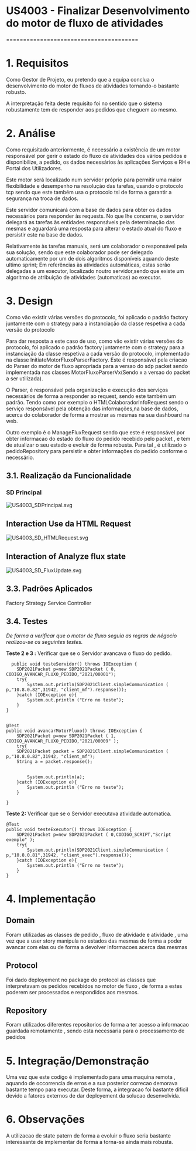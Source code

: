# US4003 - Finalizar Desenvolvimento do motor de fluxo de atividades
=======================================


# 1. Requisitos

Como Gestor de Projeto, eu pretendo que a equipa conclua o desenvolvimento do motor de fluxos de atividades tornando-o bastante robusto.

A interpretação feita deste requisito foi no sentido que o sistema robustamente tem de responder aos pedidos que cheguem ao mesmo.

# 2. Análise

Como requisitado anteriormente, é necessário a existência de um motor responsável por gerir o estado do fluxo de atividades dos vários pedidos e disponibilize, a pedido, os dados necessários às aplicações Serviços e RH e Portal dos Utilizadores.

Este motor será localizado num servidor próprio para permitir uma maior flexibilidade e desempenho na resolução das tarefas, usando o protocolo tcp sendo que este também usa o protocolo tsl de forma a garantir a segurança na troca de dados.


Este servidor comunicará com a base de dados para obter os dados necessários para responder às requests. 
No que lhe concerne, o servidor delegará as tarefas às entidades responsáveis pela determinação das mesmas e aguardará uma resposta para alterar o estado atual do fluxo e persistir este na base de dados.


Relativamente às tarefas manuais, será um colaborador o responsável pela sua solução, sendo que este colaborador pode ser delegado automaticamente por um de dois algoritmos disponíveis aquando deste ultimo sprint; 
Em referências às atividades automáticas, estas serão delegadas a um executor, localizado noutro servidor,sendo que existe um algoritmo de atribuição de atividades (automaticas) ao executor.

# 3. Design

Como vão existir várias versões do protocolo, foi aplicado o padrão factory juntamente com o strategy para a instanciação da classe respetiva a cada versão do protocolo

Para dar resposta a este caso de uso, como vão existir várias versões do protocolo, foi aplicado o padrão factory juntamente com o strategy para a instanciação da classe respetiva a cada versão do protocolo, implementado na classe InitiateMotorFluxoParserFactory. Este é responsável pela criacao do Parser do motor de fluxo apropriada para a versao do sdp packet sendo implementada nas classes MotorFluxoParserVx(Sendo x a versao do packet a ser utilizada).

O Parser, é responsável pela organização e execução dos serviços necessários de forma a responder ao request, sendo este também um padrão.
Tendo como por exemplo o HTMLColaboradorInfoRequest sendo o serviço responsável pela obtenção das informações,na base de dados, acerca do colaborador de forma a mostrar as mesmas na sua dashboard na web.

Outro exemplo é o ManageFluxRequest sendo que este é responsável por obter informacao do estado do fluxo do pedido recebido pelo packet , e tem de atualizar o seu estado e evoluir de forma robusta. Para tal , é utilizado o pedidoRepository para persistir e obter informações do pedido conforme o necessário.


## 3.1. Realização da Funcionalidade

### SD Principal

![US4003_SDPrincipal.svg](US4003_SDPrincipal.svg)

## Interaction Use da HTML Request

![US4003_SD_HTMLRequest.svg](US4003_SD_HTMLRequest.svg)

## Interaction of Analyze flux state

![US4003_SD_FluxUpdate.svg](US4003_SD_FluxUpdate.svg)

## 3.3. Padrões Aplicados

Factory 
Strategy
Service 
Controller

## 3.4. Testes
*De forma a verificar que o motor de fluxo seguia as regras de négocio realizou-se os seguintes testes.*



**Teste 2 e 3 :** Verificar que se o Servidor avancava o fluxo do pedido.

	  public void testeServidor() throws IOException {
        SDP2021Packet p=new SDP2021Packet ( 0, CODIGO_AVANCAR_FLUXO_PEDIDO,"2021/00001");
        try{
            System.out.println(SDP2021Client.simpleCommunication ( p,"10.8.0.82",31942, "client_mf").response());
        }catch (IOException e){
            System.out.println ("Erro no teste");
        }
    }


    @Test
    public void avancarMotorFluxo() throws IOException {
        SDP2021Packet p=new SDP2021Packet ( 1, CODIGO_AVANCAR_FLUXO_PEDIDO,"2021/00009" );
        try{
        SDP2021Packet packet = SDP2021Client.simpleCommunication ( p,"10.8.0.82",31942, "client_mf");
        String a = packet.response();


            System.out.println(a);
        }catch (IOException e){
            System.out.println ("Erro no teste");
        }

    }

**Teste 2:** Verificar que se o Servidor executava atividade automatica.
    
    @Test
    public void testeExecutor() throws IOException {
        SDP2021Packet p=new SDP2021Packet ( 0,CODIGO_SCRIPT,"Script exemplo" );
        try{
            System.out.println(SDP2021Client.simpleCommunication ( p,"10.8.0.81",31942, "client_exec").response());
        }catch (IOException e){
            System.out.println ("Erro no teste");
        }
    }


# 4. Implementação

## Domain

Foram utilizadas as classes de pedido , fluxo de atividade e atividade , uma vez que a user story manipula no estados das mesmas de forma a poder avancar com elas
ou de forma a devolver informacoes acerca das mesmas

## Protocol

Foi dado deployement no package do protocol as classes que interpretavam os pedidos recebidos no motor de fluxo , de forma a estes poderem 
ser processados e respondidos aos mesmos.


## Repository

Foram utilizados diferentes repositorios de forma a ter acesso a informacao guardada remotamente , sendo esta necessaria para o processamento de pedidos

# 5. Integração/Demonstração

Uma vez que este codigo é implementado para uma maquina remota , aquando de occorrencia de erros e a sua posterior correcao demorava bastante tempo para executar.
Deste forma, a integracao foi bastante dificil devido a fatores externos de dar deployement da solucao desenvolvida.

# 6. Observações

A utilizacao de state patern de forma a evoluir o fluxo seria bastante interessante de implementar de forma a torna-se ainda mais robusta.
